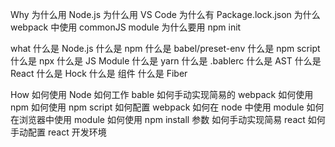 Why 
    为什么用 Node.js
    为什么用 VS Code
    为什么有 Package.lock.json
    为什么 webpack 中使用 commonJS module
    为什么要用 npm init

what
    什么是 Node.js
    什么是 npm
    什么是 babel/preset-env
    什么是 npm script
    什么是 npx
    什么是 JS Module
    什么是 yarn
    什么是 .bablerc
    什么是 AST
    什么是 React
    什么是 Hock
    什么是 组件
    什么是 Fiber

How
    如何使用 Node
    如何工作 bable
    如何手动实现简易的 webpack
    如何使用 npm
    如何使用 npm script
    如何配置 webpack
    如何在 node 中使用 module
    如何在浏览器中使用 module
    如何使用 npm install 参数
    如何手动实现简易 react
    如何手动配置 react 开发环境
